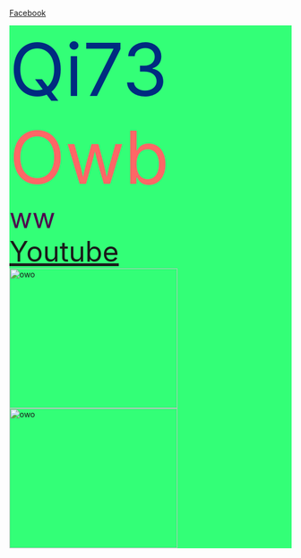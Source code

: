 [Facebook](https://www.facebook.com)
<html>

<head>
<title>崎73</title>
  <style type="text/css" media="screen">
  img{ height: 250px;
  width:300px;
  }
div{
  background-color:#33ff77;
}
.owo{
  font-size: 130px;
}
.ww{
  font-size:50px;
}
#owo{
  color: #002b80;
}
#www{
  color:#ff6666;
}
#ww{
  color:#4d004d;
}
</style>
</head>
<body>
<div class="owo" id="owo">
Qi73
</div>
<div class="owo" id="www">
  Owb
</div>
<div class="ww" id="ww">
ww
</div>
<div class="ww">
  <a href="https://www.youtube.com"</a>Youtube
</div>
<div>
<img src="http://www.xiangbodao.com/wp-content/uploads/2016/05/%E9%BB%91%E5%B4%8E%E4%B8%80%E6%8A%A411.jpeg" alt="owo">
</div>
<div>
<img src="http://p2.qhmsg.com/t01f4aa7945a74ad99b.png" alt="owo">
</div>
</body>

</html>
